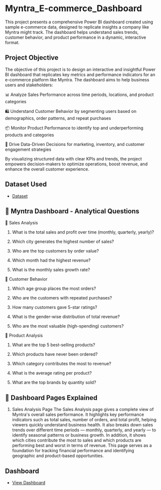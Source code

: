 # Myntra_E-commerce_Dashboard
This project presents a comprehensive Power BI dashboard created using sample e-commerce data, designed to replicate insights a company like Myntra might track. The dashboard helps understand sales trends, customer behavior, and product performance in a dynamic, interactive format.
## Project Objective
The objective of this project is to design an interactive and insightful Power BI dashboard that replicates key metrics and performance indicators for an e-commerce platform like Myntra. The dashboard aims to help business users and stakeholders:

📊 Analyze Sales Performance across time periods, locations, and product categories

🛍️ Understand Customer Behavior by segmenting users based on demographics, order patterns, and repeat purchases

📦 Monitor Product Performance to identify top and underperforming products and categories

🚀 Drive Data-Driven Decisions for marketing, inventory, and customer engagement strategies

By visualizing structured data with clear KPIs and trends, the project empowers decision-makers to optimize operations, boost revenue, and enhance the overall customer experience.

## Dataset Used
- <a href="https://github.com/Shrutikak03/Myntra_E-commerce_Dashboard/blob/main/Myntra_Mock_Dataset.xlsx">Dataset</a>

## 📌 Myntra Dashboard - Analytical Questions

🔹 Sales Analysis
1. What is the total sales and profit over time (monthly, quarterly, yearly)?

2. Which city generates the highest number of sales?

3. Who are the top customers by order value?

4. Which month had the highest revenue?

5. What is the monthly sales growth rate?

🔹 Customer Behavior
1. Which age group places the most orders?

2. Who are the customers with repeated purchases?

3. How many customers gave 5-star ratings?

4. What is the gender-wise distribution of total revenue?

5. Who are the most valuable (high-spending) customers?

🔹 Product Analysis
1. What are the top 5 best-selling products?

2. Which products have never been ordered?

3. Which category contributes the most to revenue?

4. What is the average rating per product?

5. What are the top brands by quantity sold?

## 📄 Dashboard Pages Explained
1. Sales Analysis Page
The Sales Analysis page gives a complete view of Myntra's overall sales performance. It highlights key performance indicators such as total sales, number of orders, and total profit, helping viewers quickly understand business health. It also breaks down sales trends over different time periods — monthly, quarterly, and yearly — to identify seasonal patterns or business growth. In addition, it shows which cities contribute the most to sales and which products are performing best and worst in terms of revenue. This page serves as a foundation for tracking financial performance and identifying geographic and product-based opportunities.

## Dashboard
- <a href="https://github.com/Shrutikak03/Myntra_E-commerce_Dashboard/blob/main/Myntra%20project_page-0002.jpg">View Dashboard</a>



















